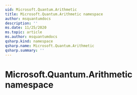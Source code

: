 ```yaml
---
uid: Microsoft.Quantum.Arithmetic
title: Microsoft.Quantum.Arithmetic namespace
author: msquantumdocs
description: ''
ms.date: 11/25/2020
ms.topic: article
ms.author: msquantumdocs
qsharp.kind: namespace
qsharp.name: Microsoft.Quantum.Arithmetic
qsharp.summary: ''
---
```


# Microsoft.Quantum.Arithmetic namespace



